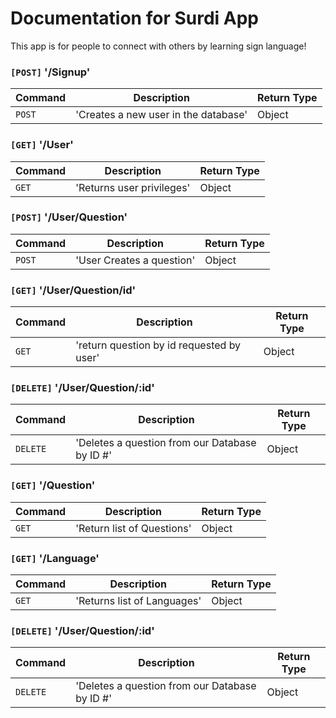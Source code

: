 # Documentation for Surdi App

This app is for people to connect with others by learning sign language!



### `[POST]` '/Signup'

| Command | Description                                         | Return Type |
| ------- | ----------------------------------------------------| ----------- |
| `POST`  | 'Creates a new user in the database'                | Object      |

### `[GET]` '/User'

| Command | Description                                         | Return Type |
| ------- | ----------------------------------------------------| ----------- |
| `GET`   | 'Returns user privileges'                           | Object      |

### `[POST]` '/User/Question'

| Command  | Description                                        | Return Type |
| -------- | ---------------------------------------------------| ----------- |
| `POST`   | 'User Creates a question'                          | Object      |

### `[GET]` '/User/Question/id'

| Command  | Description                                        | Return Type |
| -------- | ---------------------------------------------------| ----------- |
| `GET`    | 'return question by id requested by user'          | Object      |

### `[DELETE]` '/User/Question/:id'

| Command  | Description                                        | Return Type |
| -------- | ---------------------------------------------------| ----------- |
| `DELETE` | 'Deletes a question from our Database by ID #'     | Object      |

### `[GET]` '/Question'

| Command | Description                                         | Return Type |
| ------- | ----------------------------------------------------| ----------- |
| `GET`   | 'Return list of Questions'                          | Object      |

### `[GET]` '/Language'

| Command | Description                                         | Return Type |
| ------- | ----------------------------------------------------| ----------- |
| `GET`   | 'Returns list of Languages'                         | Object      |

### `[DELETE]` '/User/Question/:id'

| Command  | Description                                        | Return Type |
| -------- | ---------------------------------------------------| ----------- |
| `DELETE` | 'Deletes a question from our Database by ID #'     | Object      |